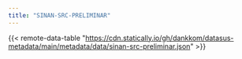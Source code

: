 ```yaml
---
title: "SINAN-SRC-PRELIMINAR"
---
```


{{< remote-data-table "https://cdn.statically.io/gh/dankkom/datasus-metadata/main/metadata/data/sinan-src-preliminar.json" >}}
